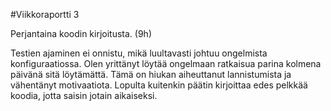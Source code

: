 #Viikkoraportti 3

Perjantaina koodin kirjoitusta. (9h)

Testien ajaminen ei onnistu, mikä luultavasti johtuu ongelmista konfiguraatiossa.
Olen yrittänyt löytää ongelmaan ratkaisua parina kolmena päivänä sitä löytämättä.
Tämä on hiukan aiheuttanut lannistumista ja vähentänyt motivaatiota.
Lopulta kuitenkin päätin kirjoittaa edes pelkkää koodia, jotta saisin jotain aikaiseksi.
